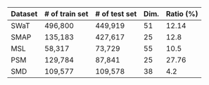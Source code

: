 | Dataset   | # of train set   | # of test set   |   Dim. |   Ratio (%) |
|-----------|------------------|-----------------|--------|-------------|
| SWaT      | 496,800          | 449,919         |     51 |       12.14 |
| SMAP      | 135,183          | 427,617         |     25 |       12.8  |
| MSL       | 58,317           | 73,729          |     55 |       10.5  |
| PSM       | 129,784          | 87,841          |     25 |       27.76 |
| SMD       | 109,577          | 109,578         |     38 |        4.2  |